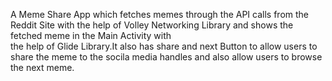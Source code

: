 A Meme Share App which fetches memes through the API calls from the Reddit Site with the help of Volley Networking Library and shows the fetched meme in the Main Activity with  
the help of Glide Library.It also has share and next Button to allow users to share the meme to the socila media handles and also allow users to browse the next meme.
